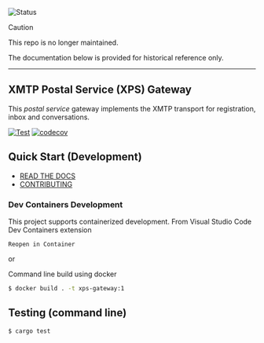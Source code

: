 ![Status](https://img.shields.io/badge/Deprecated-brown)

> [!CAUTION]
> This repo is no longer maintained.

The documentation below is provided for historical reference only.

---

## XMTP Postal Service (XPS) Gateway

This _postal service_ gateway implements the XMTP transport for registration, inbox and conversations.

[![Test](https://github.com/xmtp/xps-gateway/actions/workflows/ci-image.yml/badge.svg)](https://github.com/xmtp/xps-gateway/actions/workflows/ci-image.yml)
[![codecov](https://codecov.io/gh/xmtp/xps-gateway/graph/badge.svg?token=HXZBPB9GIN)](https://codecov.io/gh/xmtp/xps-gateway)

## Quick Start (Development)

-   [READ THE DOCS](https://xmtp.github.io/xps-gateway)
-   [CONTRIBUTING](CONTRIBUTING.md)

### Dev Containers Development

This project supports containerized development. From Visual Studio Code Dev Containers extension

`Reopen in Container`

or

Command line build using docker

```bash
$ docker build . -t xps-gateway:1
```

## Testing (command line)

```bash
$ cargo test
```

